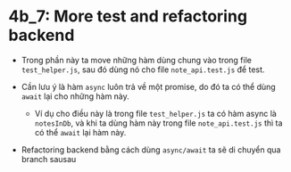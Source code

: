# 4b_7: More test and refactoring backend
* Trong phần này ta move những hàm dùng chung vào trong file `test_helper.js`, sau đó dùng nó cho file `note_api.test.js` để test.
* Cần lưu ý là hàm `async` luôn trả về một promise, do đó ta có thể dùng `await` lại cho những hàm này.
    * Ví dụ cho điều này là trong file `test_helper.js` ta có hàm async là `notesInDb`, và khi ta dùng hàm này trong file `note_api.test.js` thì ta có thể `await` lại hàm này.

* Refactoring backend bằng cách dùng `async/await` ta sẽ di chuyển qua branch sausau








